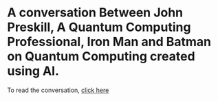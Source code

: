 # A conversation Between John Preskill, A Quantum Computing Professional, Iron Man and Batman on Quantum Computing created using AI.

  To read the conversation, [click here](https://github.com/dhakalnirajan/Introduction-To-Quantum-Computing/blob/main/John%20Preskill%2C%20Iron%20Man%20and%20Batman%20On%20Quantum%20Computing.txt)
